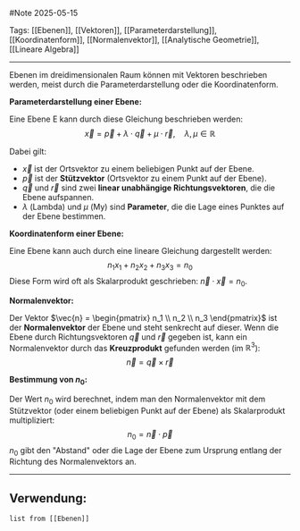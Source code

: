 #Note
2025-05-15

Tags: [[Ebenen]], [[Vektoren]], [[Parameterdarstellung]], [[Koordinatenform]], [[Normalenvektor]], [[Analytische Geometrie]], [[Lineare Algebra]]

---

Ebenen im dreidimensionalen Raum können mit Vektoren beschrieben werden, meist durch die Parameterdarstellung oder die Koordinatenform.

**Parameterdarstellung einer Ebene:**

Eine Ebene E kann durch diese Gleichung beschrieben werden:
$$\vec{x} = \vec{p} + \lambda \cdot \vec{q} + \mu \cdot \vec{r}, \quad \lambda, \mu \in \mathbb{R}$$

Dabei gilt:
* $\vec{x}$ ist der Ortsvektor zu einem beliebigen Punkt auf der Ebene.
* $\vec{p}$ ist der **Stützvektor** (Ortsvektor zu einem Punkt auf der Ebene).
* $\vec{q}$ und $\vec{r}$ sind zwei **linear unabhängige Richtungsvektoren**, die die Ebene aufspannen.
* $\lambda$ (Lambda) und $\mu$ (My) sind **Parameter**, die die Lage eines Punktes auf der Ebene bestimmen.

**Koordinatenform einer Ebene:**

Eine Ebene kann auch durch eine lineare Gleichung dargestellt werden:
$$n_1 x_1 + n_2 x_2 + n_3 x_3 = n_0$$
Diese Form wird oft als Skalarprodukt geschrieben: $\vec{n} \cdot \vec{x} = n_0$.

**Normalenvektor:**

Der Vektor $\vec{n} = \begin{pmatrix} n_1 \\ n_2 \\ n_3 \end{pmatrix}$ ist der **Normalenvektor** der Ebene und steht senkrecht auf dieser. Wenn die Ebene durch Richtungsvektoren $\vec{q}$ und $\vec{r}$ gegeben ist, kann ein Normalenvektor durch das **Kreuzprodukt** gefunden werden (im $\mathbb{R}^3$):
$$\vec{n} = \vec{q} \times \vec{r}$$

**Bestimmung von $n_0$:**

Der Wert $n_0$ wird berechnet, indem man den Normalenvektor mit dem Stützvektor (oder einem beliebigen Punkt auf der Ebene) als Skalarprodukt multipliziert:
$$n_0 = \vec{n} \cdot \vec{p}$$
$n_0$ gibt den "Abstand" oder die Lage der Ebene zum Ursprung entlang der Richtung des Normalenvektors an.

---

## Verwendung:

```dataview
list from [[Ebenen]]
```